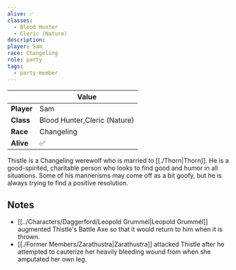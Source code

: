 ```yaml
---
alive: ✅
classes:
  - Blood Hunter
  - Cleric (Nature)
description: 
player: Sam
race: Changeling
role: party
tags:
  - party-member
---
```


|     | Value           |
| ------ | --------------- |
| **Player** | Sam |
| **Class**  | Blood Hunter,Cleric (Nature)  |
| **Race**   | Changeling   |
| **Alive**  | ✅ |

Thistle is a Changeling werewolf who is married to [[./Thorn|Thorn]]. He is a good-spirited, charitable person who looks to find good and humor in all situations. Some of his mannerisms may come off as a bit goofy, but he is always trying to find a positive resolution.

## Notes
- [[../Characters/Daggerford/Leopold Grummél|Leopold Grummél]] augmented Thistle's Battle Axe so that it would return to him when it is thrown.
- [[./Former Members/Zarathustra|Zarathustra]] attacked Thistle after he attempted to cauterize her heavily bleeding wound from when she amputated her own leg.
